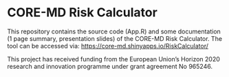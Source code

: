 # CORE-MD Risk Calculator

This repository contains the source code (App.R) and some documentation (1 page summary, presentation slides) of the CORE-MD Risk Calculator. The tool can be accessed via:
https://core-md.shinyapps.io/RiskCalculator/

This project has received funding from the European Union’s Horizon 2020 research and innovation programme under grant agreement No 965246.
